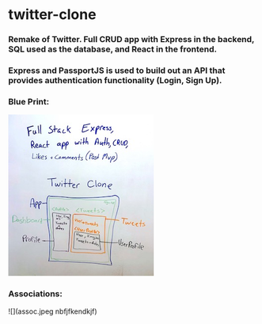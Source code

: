 # twitter-clone
### Remake of Twitter. Full CRUD app with Express in the backend, SQL used as the database, and React in the frontend.
### Express and PassportJS is used to build out an API that provides authentication functionality (Login, Sign Up).

### Blue Print:             
![](blueprint.jpeg)  

### Associations:
![](assoc.jpeg nbfjfkendkjf)




